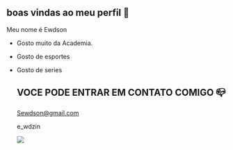 ## boas vindas ao meu perfil 🚙

Meu nome é Ewdson

- Gosto muito da Academia. 
- Gosto de esportes 
- Gosto de series

  ## VOCE PODE ENTRAR EM CONTATO COMIGO 📪

  Sewdson@gmail.com

  e_wdzin

  ![](https://media1.tenor.com/m/LRDMe1QpqFYAAAAC/cat-cute.gif)
